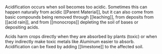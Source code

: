 Acidification occurs when soil becomes too acidic. Sometimes this can happen naturally from acidic [[Parent Material]], but it can also come from basic compounds being removed through [[leaching]], from deposits from [[acid rain]], and from [[monocrops]] depleting the soil of bases or depositing acids.

Acids harm crops directly when they are absorbed by plants (toxic) or when they indirectly make toxic metals like Aluminum easier to absorb. Acidification can be fixed by adding [[limestone]] to the affected soil.